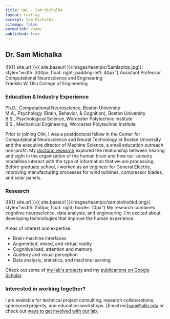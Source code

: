 ```yaml
---
title: HAL - Sam Michalka
layout: textlay
excerpt: Sam Michalka
sitemap: false
permalink: /sam/
published: true
---
```


## Dr. Sam Michalka
 
![]({{ site.url }}{{ site.baseurl }}/images/teampic/Samlaptop.jpg){: style="width: 300px; float: right; padding-left: 40px"}
Assistant Professor  
Computational Neuroscience and Engineering   
Franklin W. Olin College of Engineering  


### Education & Industry Experience

Ph.D., Computational Neuroscience, Boston University  
M.A., Psychology (Brain, Behavior, & Cognition), Boston University  
B.S., Psychological Science, Worcester Polytechnic Institute  
B.S., Mechanical Engineering, Worcester Polytechnic Institute  

  
Prior to joining Olin, I was a postdoctoral fellow in the Center for Computational Neuroscience and Neural Technology at Boston University and the executive director of Machine Science, a small education outreach non-profit. My [doctoral research](https://hdl.handle.net/2144/14395) explored the relationship between hearing and sight in the organization of the human brain and how our sensory modalities interact with the type of information that we are processing. Before graduate school, I worked as an engineer for General Electric, improving manufacturing processes for wind turbines, compressor blades, and solar panels. 


### Research 
![]({{ site.url }}{{ site.baseurl }}/images/teampic/sampialnobkd.png){: style="width: 250px; float: right; border: 10px"}
My research combines cognitive neuroscience, data analysis, and engineering.  I'm excited about developing technologies that improve the human experience. 

Areas of interest and expertise:
- Brain-machine interfaces
- Augmented, mixed, and virtual reality
- Cognitive load, attention and memory
- Auditory and visual perception
- Data analysis, statistics, and machine learning

Check out some of [my lab's projects](projects) and my [publications on Google Scholar](https://scholar.google.com/citations?user=UxK7PWwAAAAJ&hl=en&oi=ao).

### Interested in working together? 
I am available for technical project consulting, research collaborations, sponsored projects, and education workshops. [Email me]<sam@olin.edu> or check out [ways to get involved with our lab](contact).
